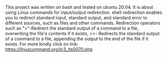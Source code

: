  This project was written on bash and tested on ubuntu 20.04. It is about using Linux commands for input/output redirection.  shell redirection enables you to redirect standard input, standard output, and standard error to different sources, such as files and other commands. Redirection operators such as ">"-Redirect the standard output of a command to a file, overwriting the file's contents if it exists, >>- Redirects the standard output of a command to a file, appending the output to the end of the file if it exists. For more kindly click on link: https://linuxcommand.org/lc3_lts0070.php
